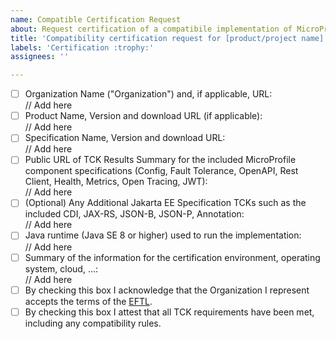 ```yaml
---
name: Compatible Certification Request
about: Request certification of a compatibile implementation of MicroProfile Platform release
title: 'Compatibility certification request for [product/project name] for MicroProfile [platform release version]'
labels: 'Certification :trophy:'
assignees: ''

---
```


- [ ] Organization Name ("Organization") and, if applicable, URL:<br/>
  // Add here
- [ ] Product Name, Version and download URL (if applicable):<br/>
  // Add here
- [ ] Specification Name, Version and download URL:<br/>
   // Add here
- [ ] Public URL of TCK Results Summary for the included MicroProfile component specifications (Config, Fault Tolerance, OpenAPI, Rest Client, Health, Metrics, Open Tracing, JWT):<br/>
  // Add here
- [ ] (Optional) Any Additional Jakarta EE Specification TCKs such as the included CDI, JAX-RS, JSON-B, JSON-P, Annotation:<br/>
  // Add here
- [ ] Java runtime (Java SE 8 or higher) used to run the implementation:<br/>
  // Add here
- [ ] Summary of the information for the certification environment, operating system, cloud, ...:<br/>
  // Add here
- [ ] By checking this box I acknowledge that the Organization I represent accepts the terms of the [EFTL](https://www.eclipse.org/legal/tck.php).
- [ ] By checking this box I attest that all TCK requirements have been met, including any compatibility rules.
